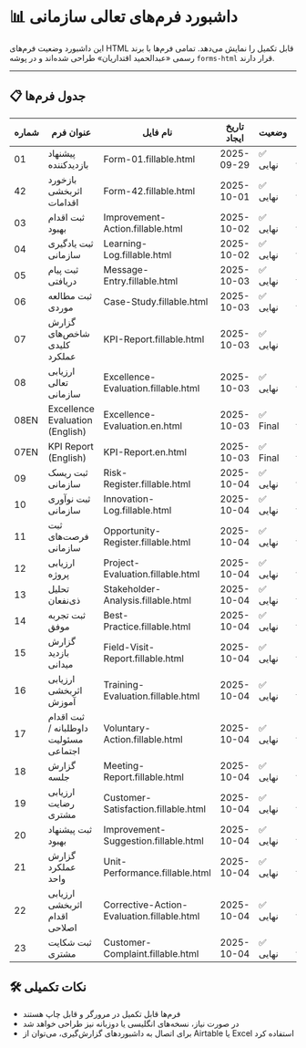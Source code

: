 # 📊 داشبورد فرم‌های تعالی سازمانی

این داشبورد وضعیت فرم‌های HTML قابل تکمیل را نمایش می‌دهد. تمامی فرم‌ها با برند رسمی «عبدالحمید اقتداریان» طراحی شده‌اند و در پوشه `forms-html` قرار دارند.

---

## 📋 جدول فرم‌ها

| شماره | عنوان فرم | نام فایل | تاریخ ایجاد | وضعیت | لینک |
|-------|------------|-----------|--------------|--------|-------|
| 01 | پیشنهاد بازدیدکننده | Form-01.fillable.html | 2025-09-29 | ✅ نهایی | [لینک](forms-html/Form-01.fillable.html) |
| 42 | بازخورد اثربخشی اقدامات | Form-42.fillable.html | 2025-10-01 | ✅ نهایی | [لینک](forms-html/Form-42.fillable.html) |
| 03 | ثبت اقدام بهبود | Improvement-Action.fillable.html | 2025-10-02 | ✅ نهایی | [لینک](forms-html/Improvement-Action.fillable.html) |
| 04 | ثبت یادگیری سازمانی | Learning-Log.fillable.html | 2025-10-02 | ✅ نهایی | [لینک](forms-html/Learning-Log.fillable.html) |
| 05 | ثبت پیام دریافتی | Message-Entry.fillable.html | 2025-10-03 | ✅ نهایی | [لینک](forms-html/Message-Entry.fillable.html) |
| 06 | ثبت مطالعه موردی | Case-Study.fillable.html | 2025-10-03 | ✅ نهایی | [لینک](forms-html/Case-Study.fillable.html) 
| 07 | گزارش شاخص‌های کلیدی عملکرد | KPI-Report.fillable.html | 2025-10-03 | ✅ نهایی | [لینک](forms-html/KPI-Report.fillable.html
| 08 | ارزیابی تعالی سازمانی | Excellence-Evaluation.fillable.html | 2025-10-03 | ✅ نهایی | [لینک](forms-html/Excellence-Evaluation.fillable.html) |
| 08EN | Excellence Evaluation (English) | Excellence-Evaluation.en.html | 2025-10-03 | ✅ Final | [Link](forms-html/Excellence-Evaluation.en.html) |
| 07EN | KPI Report (English) | KPI-Report.en.html | 2025-10-03 | ✅ Final | [Link](forms-html/KPI-Report.en.html) |
| 09 | ثبت ریسک سازمانی | Risk-Register.fillable.html | 2025-10-04 | ✅ نهایی | [لینک](forms-html/Risk-Register.fillable.html) |
| 10 | ثبت نوآوری سازمانی | Innovation-Log.fillable.html | 2025-10-04 | ✅ نهایی | [لینک](forms-html/Innovation-Log.fillable.html) |
| 11 | ثبت فرصت‌های سازمانی | Opportunity-Register.fillable.html | 2025-10-04 | ✅ نهایی | [لینک](forms-html/Opportunity-Register.fillable.html) |
| 12 | ارزیابی پروژه | Project-Evaluation.fillable.html | 2025-10-04 | ✅ نهایی | [لینک](forms-html/Project-Evaluation.fillable.html) |
| 13 | تحلیل ذی‌نفعان | Stakeholder-Analysis.fillable.html | 2025-10-04 | ✅ نهایی | [لینک](forms-html/Stakeholder-Analysis.fillable.html) |
| 14 | ثبت تجربه موفق | Best-Practice.fillable.html | 2025-10-04 | ✅ نهایی | [لینک](forms-html/Best-Practice.fillable.html) |
| 15 | گزارش بازدید میدانی | Field-Visit-Report.fillable.html | 2025-10-04 | ✅ نهایی | [لینک](forms-html/Field-Visit-Report.fillable.html) |
| 16 | ارزیابی اثربخشی آموزش | Training-Evaluation.fillable.html | 2025-10-04 | ✅ نهایی | [لینک](forms-html/Training-Evaluation.fillable.html) |
| 17 | ثبت اقدام داوطلبانه / مسئولیت اجتماعی | Voluntary-Action.fillable.html | 2025-10-04 | ✅ نهایی | [لینک](forms-html/Voluntary-Action.fillable.html) |
| 18 | گزارش جلسه | Meeting-Report.fillable.html | 2025-10-04 | ✅ نهایی | [لینک](forms-html/Meeting-Report.fillable.html) |
| 19 | ارزیابی رضایت مشتری | Customer-Satisfaction.fillable.html | 2025-10-04 | ✅ نهایی | [لینک](forms-html/Customer-Satisfaction.fillable.html) |
| 20 | ثبت پیشنهاد بهبود | Improvement-Suggestion.fillable.html | 2025-10-04 | ✅ نهایی | [لینک](forms-html/Improvement-Suggestion.fillable.html) |
| 21 | گزارش عملکرد واحد | Unit-Performance.fillable.html | 2025-10-04 | ✅ نهایی | [لینک](forms-html/Unit-Performance.fillable.html) |
| 22 | ارزیابی اثربخشی اقدام اصلاحی | Corrective-Action-Evaluation.fillable.html | 2025-10-04 | ✅ نهایی | [لینک](forms-html/Corrective-Action-Evaluation.fillable.html) |
| 23 | ثبت شکایت مشتری | Customer-Complaint.fillable.html | 2025-10-04 | ✅ نهایی | [لینک](forms-html/Customer-Complaint.fillable.html) |

## 🛠️ نکات تکمیلی

- فرم‌ها قابل تکمیل در مرورگر و قابل چاپ هستند  
- در صورت نیاز، نسخه‌های انگلیسی یا دو‌زبانه نیز طراحی خواهد شد  
- برای اتصال به داشبوردهای گزارش‌گیری، می‌توان از Airtable یا Excel استفاده کرد


